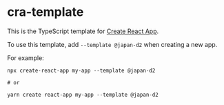 # cra-template

This is the TypeScript template for [Create React App](https://github.com/facebook/create-react-app).

To use this template, add `--template @japan-d2` when creating a new app.

For example:

```
npx create-react-app my-app --template @japan-d2

# or

yarn create react-app my-app --template @japan-d2
```